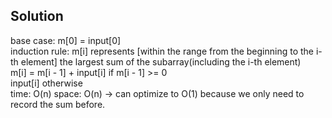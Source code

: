 ## Solution
base case: m[0] = input[0]<br>
induction rule: m[i] represents [within the range from the beginning to the i-th element] the largest sum of the subarray(including the i-th element)<br>
m[i] = m[i - 1] + input[i]   if m[i - 1] >= 0<br>
input[i]  otherwise<br>
time: O(n)
space: O(n) -> can optimize to O(1) because we only need to record the sum before.